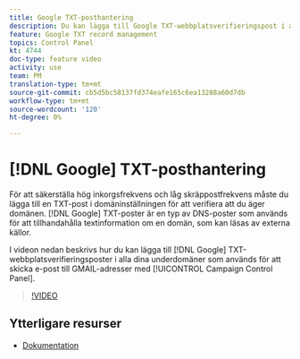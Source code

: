 ```yaml
---
title: Google TXT-posthantering
description: Du kan lägga till Google TXT-webbplatsverifieringspost i alla dina underdomäner som används för att skicka e-post till GMAIL-adresser via Kontrollpanelen för Campaign.
feature: Google TXT record management
topics: Control Panel
kt: 4744
doc-type: feature video
activity: use
team: PM
translation-type: tm+mt
source-git-commit: cb5d5bc58137fd374eafe165c6ea13288a60d7db
workflow-type: tm+mt
source-wordcount: '120'
ht-degree: 0%

---
```



# [!DNL Google] TXT-posthantering

För att säkerställa hög inkorgsfrekvens och låg skräppostfrekvens måste du lägga till en TXT-post i domäninställningen för att verifiera att du äger domänen. [!DNL Google] TXT-poster är en typ av DNS-poster som används för att tillhandahålla textinformation om en domän, som kan läsas av externa källor.

I videon nedan beskrivs hur du kan lägga till [!DNL Google] TXT-webbplatsverifieringsposter i alla dina underdomäner som används för att skicka e-post till GMAIL-adresser med [!UICONTROL Campaign Control Panel].

>[!VIDEO](https://video.tv.adobe.com/v/32369?quality=12)

## Ytterligare resurser

* [Dokumentation](https://docs.adobe.com/content/help/en/control-panel/using/subdomains-and-certificates/managing-txt-records.html)
